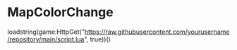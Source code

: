 # MapColorChange
loadstring(game:HttpGet("https://raw.githubusercontent.com/yourusername/repository/main/script.lua", true))()
